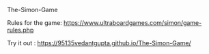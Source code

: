 The-Simon-Game

Rules for the game: https://www.ultraboardgames.com/simon/game-rules.php

Try it out : https://95135vedantgupta.github.io/The-Simon-Game/
